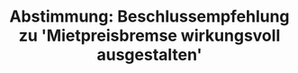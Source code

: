 ---
layout: abstimmung
title: "Abstimmung: Beschlussempfehlung zu 'Mietpreisbremse wirkungsvoll ausgestalten'"
categories:
 - Recht
 - Verbraucherschutz
tags:
 - Miete
 - Wohnen
 - Mietpreisbremse
abstimmung:
 legislaturperiode: 18
 bundestagssitzung: 221
 abstimmung: 2
links:
 - title: https://www.bundestag.de/parlament/plenum/abstimmung/abstimmung?id=455
   url: https://www.bundestag.de/parlament/plenum/abstimmung/abstimmung?id=455
 - title: http://www.abgeordnetenwatch.de/verbesserung_der_mietpreisbremse-1105-859.html
   url: http://www.abgeordnetenwatch.de/verbesserung_der_mietpreisbremse-1105-859.html
data:
 - title: Abstimmungsergebnis 20170309_2-data.pdf
   url: /res/abstimmungsliste/20170309_2-data.pdf
 - title: Abstimmungsergebnis 20170309_2_xls-data.csv
   url: /res/abstimmungsliste/analyses/20170309_2_xls-data.csv
documents:
 - title: Drucksache 18/09123.pdf
   url: http://dip21.bundestag.de/dip21/btd/18/091/1809123.pdf
   local: /res/abstimmungsdaten/018-221-02/1809123.pdf
 - title: Drucksache 18/10089.pdf
   url: http://dip21.bundestag.de/dip21/btd/18/100/1810089.pdf
   local: /res/abstimmungsdaten/018-221-02/1810089.pdf
preview: |
     Deutscher Bundestag
    
     221. Sitzung des Deutschen Bundestages
     am Donnerstag, 9. März 2017
    
     Endgültiges Ergebnis der Namentlichen Abstimmung Nr. 2
    
     Beschlussempfehlung des Ausschusses für Recht und Verbraucherschutz (6. Ausschuss) zu
     dem Antrag der Abgeordneten Caren Lay, Halina Wawzyniak, Frank Tempel, weiterer
     Abgeordneter und der Fraktion DIE LINKE.
     Mietpreisbremse wirkungsvoll ausgestalten
     - Drucksachen 18/9123 und 18/10089 -
    
     Abgegebene Stimmen insgesamt:
    
     570
    
     Nicht abgegebene Stimmen:
     Ja-Stimmen:
    
     60
     461
    
     Nein-Stimmen:
    
     53
    
     Enthaltungen:
    
     56
    
     Ungültige:
    
     Berlin, den 09.03.2017
    
     0
    
     Beginn: 13:26
     Ende: 13:29
---